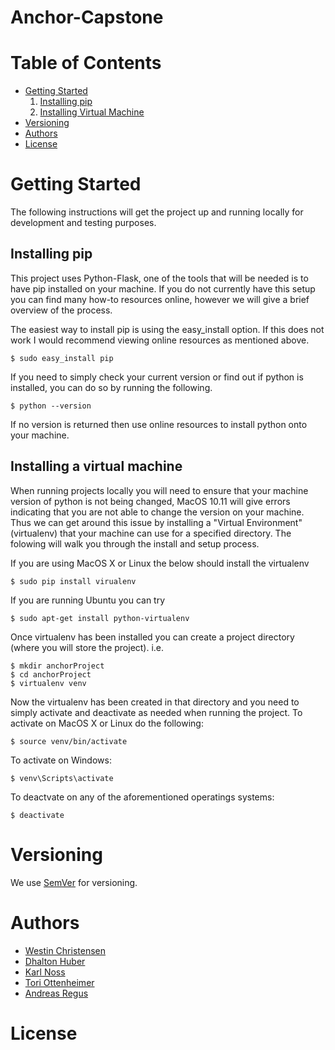 # Anchor-Capstone

# Table of Contents
* [Getting Started](#getting-started)  
    1. [Installing pip](#installing-pip)
    2. [Installing Virtual Machine](#installing-a-virtual-machine)  
* [Versioning](#versioning)
* [Authors](#authors)
* [License](#license)

# Getting Started
The following instructions will get the project up and running locally for development and testing purposes.

## Installing pip
This project uses Python-Flask, one of the tools that will be needed is to have pip installed on your machine. If you do not currently have this setup you can find many how-to resources online, however we will give a brief overview of the process.

The easiest way to install pip is using the easy_install option. If this does not work I would recommend viewing online resources as mentioned above.
```
$ sudo easy_install pip
```

If you need to simply check your current version or find out if python is installed, you can do so by running the following.
```
$ python --version
```
If no version is returned then use online resources to install python onto your machine.

## Installing a virtual machine
When running projects locally you will need to ensure that your machine version of python is not being changed, MacOS 10.11 will give errors indicating that you are not able to change the version on your machine. Thus we can get around this issue by installing a "Virtual Environment" (virtualenv) that your machine can use for a specified directory. The folowing will walk you through the install and setup process.

If you are using MacOS X or Linux the below should install the virtualenv
```
$ sudo pip install virualenv
```

If you are running Ubuntu you can try
```
$ sudo apt-get install python-virtualenv
```

Once virtualenv has been installed you can create a project directory (where you will store the project). i.e.
```
$ mkdir anchorProject
$ cd anchorProject
$ virtualenv venv
```
Now the virtualenv has been created in that directory and you need to simply activate and deactivate as needed when running the project.
To activate on MacOS X or Linux do the following:
```
$ source venv/bin/activate
```
To activate on Windows:
```
$ venv\Scripts\activate
```
To deactvate on any of the aforementioned operatings systems:
```
$ deactivate
```

# Versioning
We use [SemVer](http://semver.org/) for versioning. 

# Authors
* [Westin Christensen](https://github.com/westinrc) </br>
* [Dhalton Huber](https://github.com/Dhalton95) </br>
* [Karl Noss](https://github.com/n055) </br>
* [Tori Ottenheimer](https://github.com/vottenhe) </br>
* [Andreas Regus](https://github.com/aregus) </br>

# License
